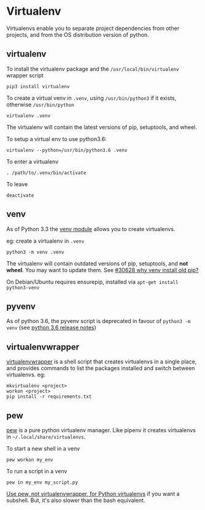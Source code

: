 # Virtualenv

Virtualenvs enable you to separate project dependencies from other projects, and from the OS distribution version of python.

## virtualenv

To install the virtualenv package and the `/usr/local/bin/virtualenv` wrapper script

```
pip3 install virtualenv
```

To create a virtual venv in `.venv`, using `/usr/bin/python3` if it exists, otherwise `/usr/bin/python`

```
virtualenv .venv
```

The virtualenv will contain the latest versions of pip, setuptools, and wheel.

To setup a virtual env to use python3.6:

```
virtualenv --python=/usr/bin/python3.6 .venv
```

To enter a virtualenv

```
. /path/to/.venv/bin/activate
```

To leave

```
deactivate
```

## venv

As of Python 3.3 the [venv module](https://docs.python.org/3/library/venv.html) allows you to create virtualenvs.

eg: create a virtualenv in `.venv`

```
python3 -m venv .venv
```

The virtualenv will contain outdated versions of pip, setuptools, and **not wheel**. You may want to update them. See [#30628 why venv install old pip?](https://bugs.python.org/issue30628)

On Debian/Ubuntu requires ensurepip, installed via `apt-get install python3-venv`

## pyvenv

As of python 3.6, the pyvenv script is deprecated in favour of `python3 -m venv` (see [python 3.6 release notes](https://docs.python.org/dev/whatsnew/3.6.html#id8))

## virtualenvwrapper

[virtualenvwrapper](https://virtualenvwrapper.readthedocs.io/en/latest/index.html) is a shell script that creates virtualenvs in a single place, and provides commands to list the packages installed and switch between virtualenvs.
eg:

```
mkvirtualenv <project>
workon <project>
pip install -r requirements.txt
```

## pew

[pew](https://github.com/berdario/pew) is a pure python virtualenv manager. Like pipenv it creates virtualenvs in `~/.local/share/virtualenvs`.

To start a new shell in a venv

```
pew workon my_env
```

To run a script in a venv

```
pew in my_env my_script.py
```

[Use pew, not virtualenvwrapper, for Python virtualenvs](https://planspace.org/20150120-use_pew_not_virtualenvwrapper_for_python_virtualenvs/) if you want a subshell. But, it's also slower than the bash equivalent.
